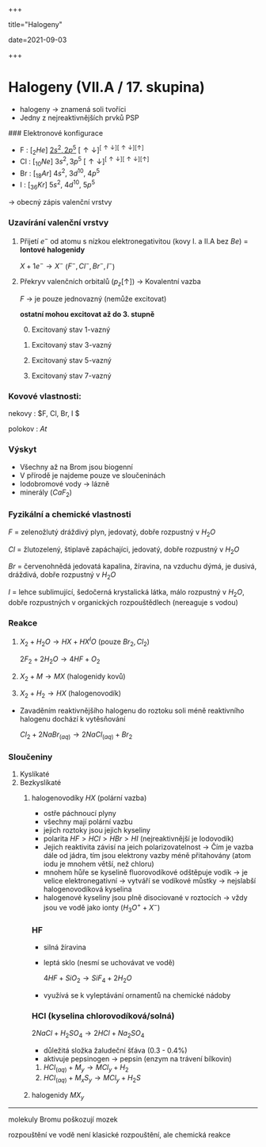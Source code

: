 +++

title="Halogeny"

date=2021-09-03

+++

# Halogeny (VII.A / 17. skupina)

- halogeny $\to$ znamená soli tvoříci
- Jedny z nejreaktivnějších prvků PSP

### Elektronové konfigurace

- F : [$_2He$]  <u>$2s^2, 2p^5$</u> $[\uparrow \downarrow]^{[\uparrow \downarrow][\uparrow \downarrow][\uparrow]}$
- Cl : [$_{10}Ne$] $3s^2, 3p^5$ $[\uparrow \downarrow]^{[\uparrow \downarrow][\uparrow \downarrow][\uparrow]}$ 
- Br : [$_{18}Ar$] $4s^2$, $3d^{10}$, $4p^5$
- I : [$_{36}Kr$] $5s^2$, $4d^{10}$, $5p^5$

$\to$ obecný zápis valenční vrstvy

### Uzavírání valenční vrstvy

1. Přijetí $e^-$ od atomu s nízkou elektronegativitou (kovy I. a II.A bez $Be$) = **Iontové halogenidy**

   $X+1e^- \to X^-$ ($F^-, Cl^-, Br^-, I^-$)

2. Překryv valenčních orbitalů ($p_z[\uparrow]$) $\to$ Kovalentní vazba 

   $F$ $\to$ je pouze jednovazný (nemůže excitovat)

   **ostatní mohou excitovat až do 3. stupně**

   0. Excitovaný stav 1-vazný

   1. Excitovaný stav 3-vazný
   2. Excitovaný stav 5-vazný
   3. Excitovaný stav 7-vazný

### Kovové vlastnosti:

nekovy : $F, Cl, Br, I  $

polokov : $At$

### Výskyt

- Všechny až na Brom jsou biogenní
- V přírodě je najdeme pouze ve sloučeninách
- Iodobromové vody $\to$ lázně
- minerály ($CaF_2$)

### Fyzikální a chemické vlastnosti

$F$ = zelenožlutý dráždivý plyn, jedovatý, dobře rozpustný v $H_2O$

$Cl$ = žlutozelený, štiplavě zapáchajíci, jedovatý, dobře rozpustný v $H_2O$

$Br$ = červenohnědá jedovatá kapalina, žíravina, na vzduchu dýmá, je dusivá, dráždivá, dobře rozpustný v $H_2O$

$I$ = lehce sublimující, šedočerná krystalická látka, málo rozpustný v $H_2O$, dobře rozpustných v organických rozpouštědlech (nereaguje s vodou)

### Reakce

1. $X_2 + H_2O \to HX + HX^IO$ (pouze $Br_2, Cl_2$)

   $2F_2 + 2H_2O \to 4HF + O_2$

2. $X_2+M \to MX$ (halogenidy kovů)

3. $X_2 + H_2 \to HX$ (halogenovodík)

- Zavaděním reaktivnějšího halogenu do roztoku soli méně reaktivního halogenu dochází k vytěsňování

  $Cl_2 + 2NaBr_{(aq)} \to 2NaCl_{(aq)} + Br_2$

### Sloučeniny

1. Kyslíkaté
2. Bezkyslíkaté
   1. halogenovodíky $HX$ (polární vazba)
      - ostře páchnoucí plyny
      - všechny mají polární vazbu
      - jejich roztoky jsou jejich kyseliny
      - polarita $HF>HCl>HBr>HI$ (nejreaktivnější je Iodovodík)
      - Jejich reaktivita závisí na jeich polarizovatelnost $\to$ Čím je vazba dále od jádra, tím jsou elektrony vazby méně přitahovány (atom iodu je mnohem větší, než chloru)
      - mnohem hůře se kyselině fluorovodíkové odštěpuje vodík $\to$ je velice elektronegativní $\to$ vytváří se vodíkové můstky $\to$ nejslabší halogenovodíková kyselina
      - halogenové kyseliny jsou plně disociované v roztocích $\to$ vždy jsou ve vodě jako ionty ($H_3O^+ + X^-$)
      
      ### HF
      
      - silná žíravina
      
      - leptá sklo (nesmí se uchovávat ve vodě)
      
        $4HF + SiO_2 \to SiF_4 + 2H_2O$
      
      - využívá se k vyleptávání ornamentů na chemické nádoby
      
      ### HCl (kyselina chlorovodíková/solná)
      
      $2NaCl + H_2SO_4 \to 2HCl + Na_2SO_4$
      
      - důležitá složka žaludeční šťáva (0.3 - 0.4%)
      - aktivuje pepsinogen $\to$ pepsin (enzym na trávení bílkovin)
      
      1. $HCl_{(aq)} + M_y \to MCl_y + H_2$
      2. $HCl_{(aq)} + M_xS_y \to MCl_y + H_2S$
      
   2. halogenidy $MX_y$

---



molekuly Bromu poškozují mozek

rozpouštění ve vodě není klasické rozpouštění, ale chemická reakce
